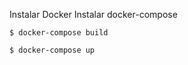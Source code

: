 
Instalar Docker
Instalar docker-compose

```
$ docker-compose build
```
```
$ docker-compose up
```
